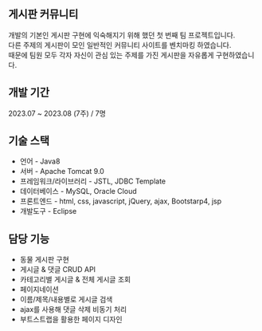 ## 게시판 커뮤니티

개발의 기본인 게시판 구현에 익숙해지기 위해 했던 첫 번째 팀 프로젝트입니다.<br>
다른 주제의 게시판이 모인 일반적인 커뮤니티 사이트를 벤치마킹 하였습니다.<br>
때문에 팀원 모두 각자 자신이 관심 있는 주제를 가진 게시판을 자유롭게 구현하였습니다.<br>

## 개발 기간

2023.07 ~ 2023.08 (7주) / 7명

## 기술 스택

* 언어 - Java8<br>
* 서버 - Apache Tomcat 9.0<br>
* 프레임워크/라이브러리 - JSTL, JDBC Template<br>
* 데이터베이스 - MySQL, Oracle Cloud<br>
* 프론트엔드 - html, css, javascript, jQuery, ajax, Bootstarp4, jsp<br>
* 개발도구 - Eclipse<br>

## 담당 기능

* 동물 게시판 구현
* 게시글 & 댓글 CRUD API
* 카테고리별 게시글 & 전체 게시글 조회
* 페이지네이션
* 이름/제목/내용별로 게시글 검색
* ajax를 사용해 댓글 삭제 비동기 처리
* 부트스트랩을 활용한 페이지 디자인

